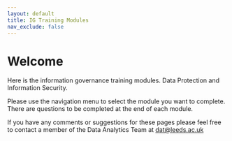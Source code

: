 ```yaml
---
layout: default
title: IG Training Modules
nav_exclude: false
---
```


# Welcome 

Here is the information governance training modules. Data Protection and Information Security.

Please use the navigation menu to select the module you want to complete. There are questions to be completed at the end of each module.

If you have any comments or suggestions for these pages please feel free to contact a member of the Data Analytics Team at [dat@leeds.ac.uk](mailto:dat@leeds.ac.uk)
